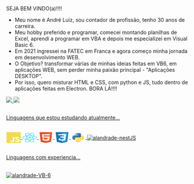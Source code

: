 SEJA BEM VINDO(a)!!!!

- Meu nome é André Luiz, sou contador de profissão, tenho 30 anos de carreira.
- Meu hobby preferido e programar, comecei montando planilhas de Excel, aprendi a programar em VBA e depois me especializei em Visual Basic 6.
- Em 2021 ingressei na FATEC em Franca e agora começo minha jornada em desenvolvimento WEB. 
- O Objetivo? transformar várias de minhas ideias feitas em VB6, em aplicações WEB, sem perder minha paixão principal - "Aplicações DESKTOP".  
- Por isso, quero misturar HTML e CSS, com python e JS, tudo dentro de aplicações feitas em Electron. BORA LÁ!!!!


 <div>
  <a href="https://github.com/alandrade2">
  <img height="150em" src="https://github-readme-stats.vercel.app/api?username=alandrade2&show_icons=true&theme=dracula&include_all_commits=true&count_private=true"/>
  <img height="150em" src="https://github-readme-stats.vercel.app/api/top-langs/?username=alandrade2&layout=compact&langs_count=7&theme=dracula"/>
</div>

  ##
  Linguagens que estou estudando atualmente...
<div style="display: inline_block"><br>
  <img align="center" alt="alandrade-Js" height="30" width="40" src="https://raw.githubusercontent.com/devicons/devicon/master/icons/javascript/javascript-plain.svg">
  <img align="center" alt="alandrade-React" height="30" width="40" src="https://raw.githubusercontent.com/devicons/devicon/master/icons/react/react-original.svg">
  <img align="center" alt="alandrade-HTML" height="30" width="40" src="https://raw.githubusercontent.com/devicons/devicon/master/icons/html5/html5-original.svg">
  <img align="center" alt="alandrade-CSS" height="30" width="40" src="https://raw.githubusercontent.com/devicons/devicon/master/icons/css3/css3-original.svg">
  <img align="center" alt="alandrade-Python" height="30" width="40" src="https://raw.githubusercontent.com/devicons/devicon/master/icons/python/python-original.svg"> 
  <img align="center" alt="alandrade-nestJS" height="30" width="40" src="https://miro.medium.com/max/500/1*GGy6YD5EJoWIzT22YWNp1Q.png">  
 
</div>
   
 ##
  Linguagens com experiencia...
<div style="display: inline_block"><br>
  <img align="center" alt="alandrade-VB-6" height="30" width="40" src="https://upload.wikimedia.org/wikipedia/en/e/e4/Visual_Basic_6.0_logo.png">
 
</div> 
 
 
